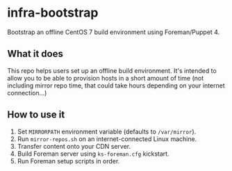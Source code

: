 # infra-bootstrap
Bootstrap an offline CentOS 7 build environment using Foreman/Puppet 4.

## What it does

This repo helps users set up an offline build environment. It's intended
 to allow you to be able to provision hosts in a short amount of time 
(not including mirror repo time, that could take hours depending on your 
internet connection...)

## How to use it

1. Set `MIRRORPATH` environment variable (defaults to `/var/mirror`).
1. Run `mirror-repos.sh` on an internet-connected Linux machine.
2. Transfer content onto your CDN server.
3. Build Foreman server using `ks-foreman.cfg` kickstart.
4. Run Foreman setup scripts in order.
